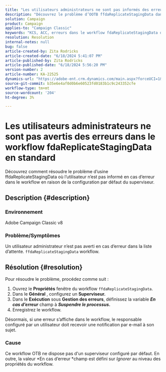 ```yaml
---
title: "Les utilisateurs administrateurs ne sont pas informés des erreurs dans le workflow fdaReplicateStagingData en standard"
description: "Découvrez le problème d’OOTB ffdaReplicateStagingData dans lequel l’utilisateur n’est pas averti en cas d’erreur dans le workflow en raison de la configuration par défaut du superviseur."
solution: Campaign
product: Campaign
applies-to: "Campaign Classic"
keywords: "KCS, ACC, erreurs dans le workflow fdaReplicateStagingData d'usine, propriétés de workflow"
resolution: Resolution
internal-notes: null
bug: false
article-created-by: Zita Rodricks
article-created-date: "6/18/2024 5:41:07 PM"
article-published-by: Zita Rodricks
article-published-date: "6/18/2024 5:56:20 PM"
version-number: 2
article-number: KA-22525
dynamics-url: "https://adobe-ent.crm.dynamics.com/main.aspx?forceUCI=1&pagetype=entityrecord&etn=knowledgearticle&id=87e5d4ef-992d-ef11-840a-002248084fbb"
source-git-commit: b35e6e4af0d0b6e60523fd0183b1c9c243352cfe
workflow-type: tm+mt
source-wordcount: '204'
ht-degree: 3%

---
```


# Les utilisateurs administrateurs ne sont pas avertis des erreurs dans le workflow fdaReplicateStagingData en standard


Découvrez comment résoudre le problème d’usine ffdaReplicateStagingData où l’utilisateur n’est pas informé en cas d’erreur dans le workflow en raison de la configuration par défaut du superviseur.

## Description {#description}


### Environnement

Adobe Campaign Classic v8

### Problème/Symptômes

Un utilisateur administrateur n’est pas averti en cas d’erreur dans la liste d’attente. `ffdaReplicateStagingData` workflow.


## Résolution {#resolution}


Pour résoudre le problème, procédez comme suit :

1. Ouvrez le <b>Propriétés</b> fenêtre du workflow `ffdaReplicateStagingData`.
2. Dans le <b>Général</b> , configurez un <b>Superviseur.</b>
3. Dans le <b>Exécution</b> sous <b>Gestion des erreurs</b>, définissez la variable <b>*En cas d’erreur</b>* champ à <b>*Suspendre le processus*.</b>
4. Enregistrez le workflow.


Désormais, si une erreur s’affiche dans le workflow, le responsable configuré par un utilisateur doit recevoir une notification par e-mail à son sujet.

### Cause

Ce workflow OTB ne dispose pas d&#39;un superviseur configuré par défaut. En outre, la valeur *En cas d’erreur<b> </b>*champ est défini sur *Ignorer* au niveau des propriétés du workflow.
